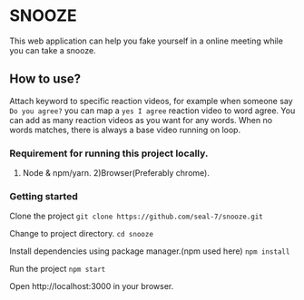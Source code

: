 # SNOOZE
This web application can help you fake yourself in a online meeting while you can take a snooze.

## How to use?

Attach keyword to specific reaction videos, for example when someone say `Do you agree?` you can map a `yes I agree` reaction video to word agree.
You can add as many reaction videos as you want for any words. When no words matches, there is always a base video running on loop.

### Requirement for running this project locally.

  1) Node & npm/yarn.
  2)Browser(Preferably chrome).

### Getting started

Clone the project
  `git clone https://github.com/seal-7/snooze.git`

Change to project directory.
  `cd snooze`

Install dependencies using package manager.(npm used here)
  `npm install`

Run the project
  `npm start`

Open http://localhost:3000 in your browser.
